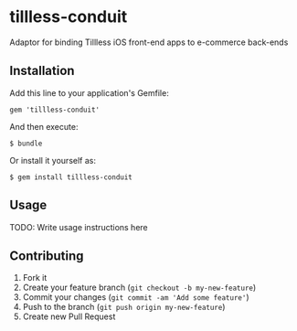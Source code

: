 # tillless-conduit

Adaptor for binding Tillless iOS front-end apps to e-commerce back-ends

## Installation

Add this line to your application's Gemfile:

    gem 'tillless-conduit'

And then execute:

    $ bundle

Or install it yourself as:

    $ gem install tillless-conduit

## Usage

TODO: Write usage instructions here

## Contributing

1. Fork it
2. Create your feature branch (`git checkout -b my-new-feature`)
3. Commit your changes (`git commit -am 'Add some feature'`)
4. Push to the branch (`git push origin my-new-feature`)
5. Create new Pull Request
